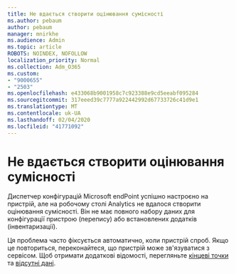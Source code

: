 ```yaml
---
title: Не вдається створити оцінювання сумісності
ms.author: pebaum
author: pebaum
manager: mnirkhe
ms.audience: Admin
ms.topic: article
ROBOTS: NOINDEX, NOFOLLOW
localization_priority: Normal
ms.collection: Adm_O365
ms.custom:
- "9000655"
- "2503"
ms.openlocfilehash: e433068b9001958c7c923388e9cd5eeabf095284
ms.sourcegitcommit: 317eeed39c7777a922442992d67733726c41d9e1
ms.translationtype: MT
ms.contentlocale: uk-UA
ms.lasthandoff: 02/04/2020
ms.locfileid: "41771092"
---
```

# <a name="cant-create-a-compatibility-assessment"></a>Не вдається створити оцінювання сумісності

Диспетчер конфігурацій Microsoft endPoint успішно настроєно на пристрій, але на робочому столі Analytics не вдалося створити оцінювання сумісності. Він не має повного набору даних для конфігурації пристрою (перепису) або встановлених додатків (інвентаризації).

Ця проблема часто фіксується автоматично, коли пристрій спроб. Якщо це повториться, переконайтеся, що пристрій може зв'язуватися з сервісом. Щоб отримати додаткові відомості, перегляньте [кінцеві точки](https://docs.microsoft.com/configmgr/desktop-analytics/enable-data-sharing#endpoints) та [відсутні дані](https://docs.microsoft.com/configmgr/desktop-analytics/monitor-connection-health#missing-data).
